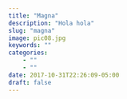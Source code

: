 ```yaml
---
title: "Magna"
description: "Hola hola"
slug: "magna"
image: pic08.jpg
keywords: ""
categories: 
    - ""
    - ""
date: 2017-10-31T22:26:09-05:00
draft: false
---
```

